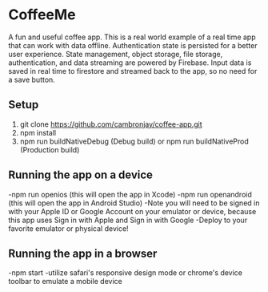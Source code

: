 # CoffeeMe
A fun and useful coffee app. This is a real world example of a real time app that can work with data offline. Authentication state is persisted for a better user experience. State management, object storage, file storage, authentication, and data streaming are powered by Firebase. Input data is saved in real time to firestore and streamed back to the app, so no need for a save button.

## Setup
1. git clone https://github.com/cambronjay/coffee-app.git
2. npm install
3. npm run buildNativeDebug (Debug build) or npm run buildNativeProd (Production build)

## Running the app on a device
-npm run openios (this will open the app in Xcode)
-npm run openandroid (this will open the app in Android Studio)
-Note you will need to be signed in with your Apple ID or Google Account on your emulator or device, because this app uses Sign in with Apple and Sign in with Google
-Deploy to your favorite emulator or physical device!

## Running the app in a browser
-npm start
-utilize safari's responsive design mode or chrome's device toolbar to emulate a mobile device
